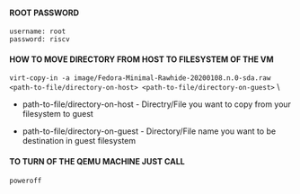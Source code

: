 #### ROOT PASSWORD
```
username: root
password: riscv
```

#### HOW TO MOVE DIRECTORY FROM HOST TO FILESYSTEM OF THE VM
`virt-copy-in -a image/Fedora-Minimal-Rawhide-20200108.n.0-sda.raw <path-to-file/directory-on-host> <path-to-file/directory-on-guest>` \

- path-to-file/directory-on-host - Directry/File you want to copy from your filesystem to guest

- path-to-file/directory-on-guest - Directory/File name you want to be destination in guest filesystem

#### TO TURN OF THE QEMU MACHINE JUST CALL
`poweroff`
